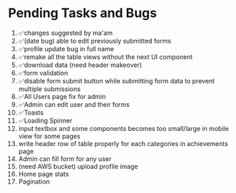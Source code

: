 # Pending Tasks and Bugs

1. ✅changes suggested by ma'am
2. ✅(date bug) able to edit previously submitted forms
3. ✅profile update bug in full name
4. ✅remake all the table views without the next UI component
5. ✅download data (need header makeover)
6. ✅form validation
7. ✅disable form submit button while submitting form data to prevent multiple submissions
8. ✅All Users page fix for admin
9. ✅Admin can edit user and their forms
10. ✅Toasts
11. ✅Loading Spinner
12. input textbox and some components becomes too small/large in mobile view for some pages
13. write header row of table properly for each categories in achievements page
14. Admin can fill form for any user
15.  (need AWS bucket) upload profile image
16. Home page stats
17. Pagination